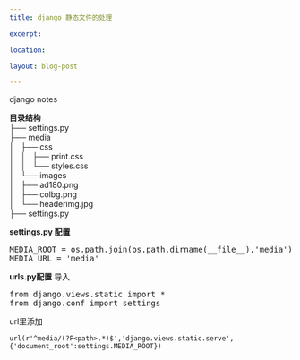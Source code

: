 ```yaml
---
title: django 静态文件的处理

excerpt: 

location: 

layout: blog-post

---
```

django notes

**目录结构**  
├── settings.py  
├── media  
│   ├── css  
│   │   ├── print.css  
│   │   └── styles.css  
│   └── images  
│       ├── ad180.png   
│       ├── colbg.png   
│       └── headerimg.jpg   
├── settings.py   

**settings.py 配置**
<pre>
MEDIA_ROOT = os.path.join(os.path.dirname(__file__),'media').replace('\\','/')
MEDIA_URL = 'media' 
</pre>

**urls.py配置**
导入
<pre>
from django.views.static import *   
from django.conf import settings   
</pre>

url里添加

`url(r'^media/(?P<path>.*)$','django.views.static.serve',{'document_root':settings.MEDIA_ROOT})`

